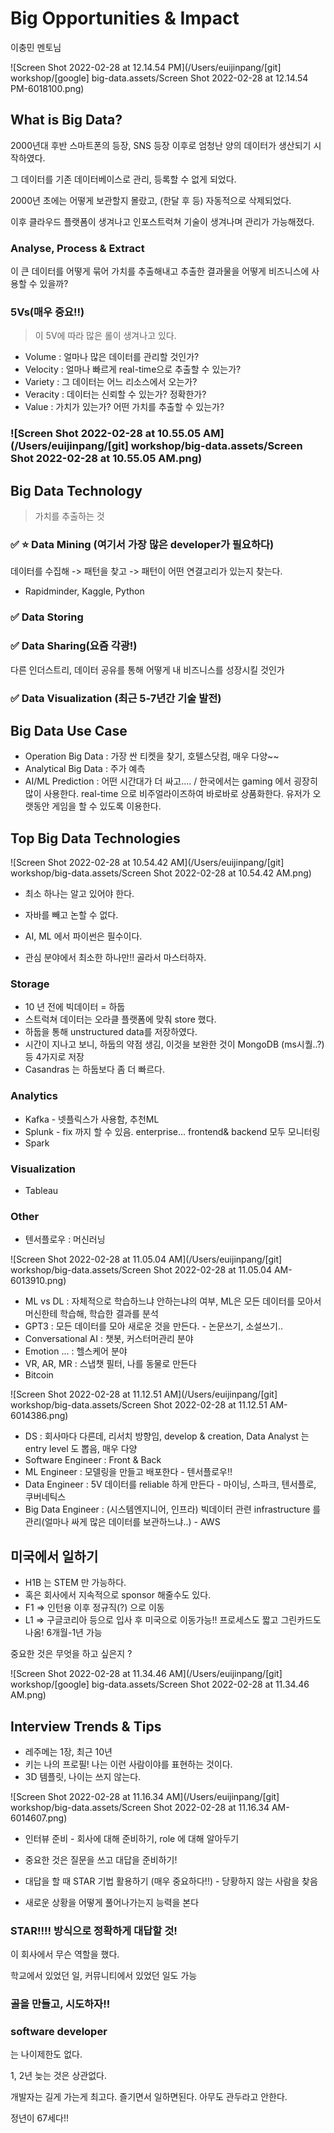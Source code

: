 # Big Opportunities & Impact

이충민 멘토님

![Screen Shot 2022-02-28 at 12.14.54 PM](/Users/euijinpang/[git] workshop/[google] big-data.assets/Screen Shot 2022-02-28 at 12.14.54 PM-6018100.png)

## What is Big Data?

2000년대 후반 스마트폰의 등장, SNS 등장 이후로 엄청난 양의 데이터가 생산되기 시작하였다.

그 데이터를 기존 데이터베이스로 관리, 등록할 수 없게 되었다.

2000년 초에는 어떻게 보관할지 몰랐고, (한달 후 등) 자동적으로 삭제되었다.

이후 클라우드 플랫폼이 생겨나고 인포스트럭쳐 기술이 생겨나며 관리가 가능해졌다.

### Analyse, Process & Extract

이 큰 데이터를 어떻게 묶어 가치를 추출해내고 추출한 결과물을 어떻게 비즈니스에 사용할 수 있을까?

### 5Vs(매우 중요!!)

> 이 5V에 따라 많은 롤이 생겨나고 있다.

- Volume : 얼마나 많은 데이터를 관리할 것인가?
- Velocity : 얼마나 빠르게 real-time으로 추출할 수 있는가?
- Variety : 그 데이터는 어느 리소스에서 오는가?
- Veracity : 데이터는 신뢰할 수 있는가? 정확한가?
- Value : 가치가 있는가? 어떤 가치를 추출할 수 있는가?

### ![Screen Shot 2022-02-28 at 10.55.05 AM](/Users/euijinpang/[git] workshop/big-data.assets/Screen Shot 2022-02-28 at 10.55.05 AM.png)

## Big Data Technology

> 가치를 추출하는 것

### ✅ ⭐️ Data Mining (여기서 가장 많은 developer가 필요하다)

데이터를 수집해 -> 패턴을 찾고 -> 패턴이 어떤 연결고리가 있는지 찾는다.

- Rapidminder, Kaggle, Python

### ✅ Data Storing

### ✅ Data Sharing(요즘 각광!)

다른 인더스트리, 데이터 공유를 통해 어떻게 내 비즈니스를 성장시킬 것인가

### ✅ Data Visualization (최근 5-7년간 기술 발전)



## Big Data Use Case

- Operation Big Data : 가장 싼 티켓을 찾기, 호텔스닷컴, 매우 다양~~
- Analytical Big Data : 주가 예측
- AI/ML Prediction : 어떤 시간대가 더 싸고.... / 한국에서는 gaming 에서 굉장히 많이 사용한다. real-time 으로 비주얼라이즈하여 바로바로 상품화한다. 유저가 오랫동안 게임을 할 수 있도록 이용한다.



## Top Big Data Technologies

![Screen Shot 2022-02-28 at 10.54.42 AM](/Users/euijinpang/[git] workshop/big-data.assets/Screen Shot 2022-02-28 at 10.54.42 AM.png)

- 최소 하나는 알고 있어야 한다.

- 자바를 빼고 논할 수 없다.
- AI, ML 에서 파이썬은 필수이다.

- 관심 분야에서 최소한 하나만!! 골라서 마스터하자.

### Storage

- 10 년 전에 빅데이터 = 하둡
- 스트럭쳐 데이터는 오라클 플랫폼에 맞춰 store 했다.
- 하둡을 통해 unstructured data를 저장하였다.
- 시간이 지나고 보니, 하둡의 약점 생김, 이것을 보완한 것이 MongoDB (ms시퀄..?) 등 4가지로 저장
- Casandras 는 하둡보다 좀 더 빠르다.

### Analytics

- Kafka - 넷플릭스가 사용함, 추천ML
- Splunk - fix 까지 할 수 있음. enterprise... frontend& backend 모두 모니터링
- Spark

### Visualization

- Tableau

### Other

- 텐서플로우 : 머신러닝 

![Screen Shot 2022-02-28 at 11.05.04 AM](/Users/euijinpang/[git] workshop/big-data.assets/Screen Shot 2022-02-28 at 11.05.04 AM-6013910.png)

- ML  vs DL  : 자체적으로 학습하느냐 안하는냐의 여부, ML은 모든 데이터를 모아서 머신한테 학습해, 학습한 결과를 분석
- GPT3 : 모든 데이터를 모아 새로운 것을 만든다. - 논문쓰기, 소설쓰기..
- Conversational AI : 챗봇, 커스터머관리 분야
- Emotion ... : 헬스케어 분야
- VR, AR, MR : 스냅챗 필터, 나를 동물로 만든다
- Bitcoin



![Screen Shot 2022-02-28 at 11.12.51 AM](/Users/euijinpang/[git] workshop/big-data.assets/Screen Shot 2022-02-28 at 11.12.51 AM-6014386.png)

- DS : 회사마다 다른데, 리서치 방향임, develop & creation, Data Analyst 는 entry level 도 뽑음, 매우 다양
- Software Engineer : Front & Back
- ML Engineer : 모델링을 만들고 배포한다 - 텐서플로우!!
- Data Engineer : 5V 데이터를 reliable 하게 만든다 - 마이닝, 스파크, 텐서플로, 쿠버네틱스
- Big Data Engineer : (시스템엔지니어, 인프라) 빅데이터 관련 infrastructure 를 관리(얼마나 싸게 많은 데이터를 보관하느냐..) - AWS



## 미국에서 일하기

- H1B 는 STEM 만 가능하다.
- 혹은 회사에서 지속적으로 sponsor 해줄수도 있다.
- F1 => 인턴용 이후 정규직(?) 으로 이동
- L1 => 구글코리아 등으로 입사 후 미국으로 이동가능!! 프로세스도 짧고 그린카드도 나옴! 6개월-1년 가능

중요한 것은 무엇을 하고 싶은지 ?

![Screen Shot 2022-02-28 at 11.34.46 AM](/Users/euijinpang/[git] workshop/[google] big-data.assets/Screen Shot 2022-02-28 at 11.34.46 AM.png)



## Interview Trends & Tips

- 레주메는 1장, 최근 10년
- 키는 나의 프로필! 나는 이런 사람이야를 표현하는 것이다.
- 3D 템플릿, 나이는 쓰지 않는다.



![Screen Shot 2022-02-28 at 11.16.34 AM](/Users/euijinpang/[git] workshop/big-data.assets/Screen Shot 2022-02-28 at 11.16.34 AM-6014607.png)

- 인터뷰 준비 - 회사에 대해 준비하기, role 에 대해 알아두기
- 중요한 것은 질문을 쓰고 대답을 준비하기!

- 대답을 할 때 STAR 기법 활용하기 (매우 중요하다!!) - 당황하지 않는 사람을 찾음
- 새로운 상황을 어떻게 풀어나가는지 능력을 본다



### STAR!!!! 방식으로 정확하게 대답할 것!

이 회사에서 무슨 역할을 했다.

학교에서 있었던 일, 커뮤니티에서 있었던 일도 가능



### 골을 만들고, 시도하자!!



### software developer 

는 나이제한도 없다.

1, 2년 늦는 것은 상관없다.

개발자는 길게 가는게 최고다. 즐기면서 일하면된다. 아무도 관두라고 안한다.

정년이 67세다!!